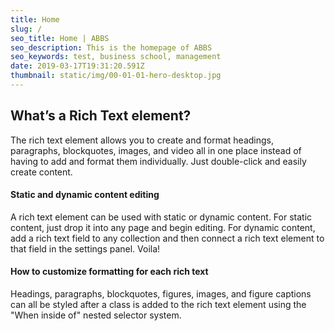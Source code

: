 ```yaml
---
title: Home
slug: /
seo_title: Home | ABBS
seo_description: This is the homepage of ABBS
seo_keywords: test, business school, management
date: 2019-03-17T19:31:20.591Z
thumbnail: static/img/00-01-01-hero-desktop.jpg
---
```

<h2>What’s a Rich Text element?</h2>
            <p>The rich text element allows you to create and format headings, paragraphs, blockquotes, images, and video all in one place instead of having to add and format them individually. Just double-click and easily create content.</p>
            <h4>Static and dynamic content editing</h4>
            <p>A rich text element can be used with static or dynamic content. For static content, just drop it into any page and begin editing. For dynamic content, add a rich text field to any collection and then connect a rich text element to that field in the settings panel. Voila!</p>
            <h4>How to customize formatting for each rich text</h4>
            <p>Headings, paragraphs, blockquotes, figures, images, and figure captions can all be styled after a class is added to the rich text element using the &quot;When inside of&quot; nested selector system.</p>
            <h2>‍</h2>